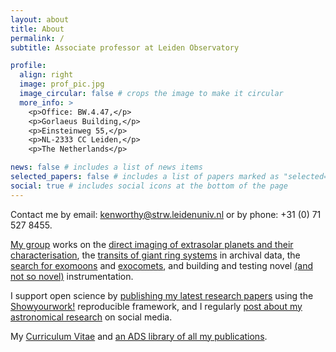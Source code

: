 ```yaml
---
layout: about
title: About
permalink: /
subtitle: Associate professor at Leiden Observatory

profile:
  align: right
  image: prof_pic.jpg
  image_circular: false # crops the image to make it circular
  more_info: >
    <p>Office: BW.4.47,</p>
    <p>Gorlaeus Building,</p>
    <p>Einsteinweg 55,</p>
    <p>NL-2333 CC Leiden,</p>
    <p>The Netherlands</p>

news: false # includes a list of news items
selected_papers: false # includes a list of papers marked as "selected={true}"
social: true # includes social icons at the bottom of the page
---
```

Contact me by email: <kenworthy@strw.leidenuniv.nl> or by phone: +31 (0) 71 527 8455.

[My group](group/) works on the [direct imaging of extrasolar planets and their characterisation](projects/yses/), the [transits of giant ring systems](projects/j1407b/) in archival data, the [search for exomoons](projects/exomoons/) and [exocomets](projects/exocomets/), and building and testing novel [(and not so novel)](projects/pinhole/) instrumentation.

I support open science by [publishing my latest research papers](publications/) using the [Showyourwork!](https://show-your.work/en/latest/) reproducible framework, and I regularly [post about my astronomical research](https://mastodon.social/@mattkenworthy) on social media.

My [Curriculum Vitae](assets/pdf/CV.pdf) and [an ADS library of all my publications]( https://ui.adsabs.harvard.edu/public-libraries/qGMnfKiwT_ydy8eoGu7esw).